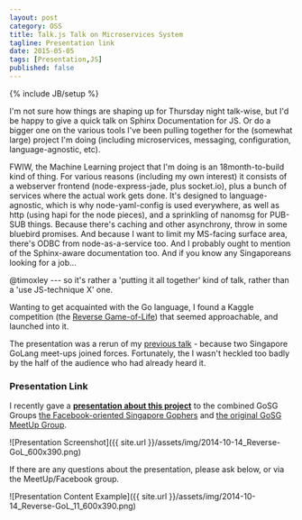 ```yaml
---
layout: post
category: OSS
title: Talk.js Talk on Microservices System
tagline: Presentation link
date: 2015-05-05
tags: [Presentation,JS]
published: false
---
```

{% include JB/setup %}

I'm not sure how things are shaping up for Thursday night talk-wise, 
but I'd be happy to give a quick talk on Sphinx Documentation for JS. 
Or do a bigger one on the various tools I've been pulling together for 
the (somewhat large) project I'm doing 
(including microservices, messaging, configuration, language-agnostic, etc).

FWIW, the Machine Learning project that I'm doing is an 18month-to-build kind of thing. 
For various reasons (including my own interest) it consists of a webserver frontend 
(node-express-jade, plus socket.io), plus a bunch of services where the actual work gets done. 
It's designed to language-agnostic, which is why node-yaml-config is used everywhere, 
as well as http (using hapi for the node pieces), and a sprinkling of nanomsg for PUB-SUB things. 
Because there's caching and other asynchrony, throw in some bluebird promises. 
And because I want to limit my MS-facing surface area, there's ODBC from node-as-a-service too. 
And I probably ought to mention of the Sphinx-aware documentation too. 
And if you know any Singaporeans looking for a job...

@timoxley --- so it's rather a 'putting it all together' kind of talk, rather than a 'use JS-technique X' one.





Wanting to get acquainted with the Go language, I found a Kaggle competition
(the [Reverse Game-of-Life](http://www.kaggle.com/c/conway-s-reverse-game-of-life)) 
that seemed approachable, and launched into it.

The presentation was a rerun of my [previous talk](/oss/2014/06/05/reverse-gol/) - 
because two Singapore GoLang meet-ups joined forces.  Fortunately, 
the I wasn't heckled too badly by the half of the audience who had already heard it.

### Presentation Link

I recently gave a <strong><a href="http://redcatlabs.com/2014-10-14_Reverse-GoL/" target="_blank">presentation about this project</a></strong> 
to the combined GoSG Groups [the Facebook-oriented Singapore Gophers](https://www.facebook.com/events/322218307949631/)
and [the original GoSG MeetUp Group](http://www.meetup.com/golangsg/events/212375352/).

![Presentation Screenshot]({{ site.url }}/assets/img/2014-10-14_Reverse-GoL_600x390.png)

If there are any questions about the presentation, please ask below, or via the MeetUp/Facebook group.

![Presentation Content Example]({{ site.url }}/assets/img/2014-10-14_Reverse-GoL_11_600x390.png)
